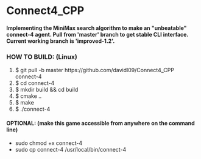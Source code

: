 # Connect4_CPP
<h4>
  Implementing the MiniMax search algorithm to make an "unbeatable" connect-4 agent. Pull from 'master' branch to get stable CLI interface. Current working branch is 'improved-1.2'. 
</h4>


<h3>
  HOW TO BUILD: (Linux)
</h3>
<ol>
  <li>
    $ git pull -b master https://github.com/davidl09/Connect4_CPP connect-4
  </li>
  <li>
    $ cd connect-4
  </li>
  <li>
    $ mkdir build && cd build
  </li>
  <li>
    $ cmake ..
  </li>
  <li>
    $ make
  </li>
  <li>
    $ ./connect-4
  </li>
</ol>
<h4>
  OPTIONAL: (make this game accessible from anywhere on the command line)
</h4>
<ul>
  <li>
    sudo chmod +x connect-4
  </li>
  <li>
    sudo cp connect-4 /usr/local/bin/connect-4
  </li>
</ul>

